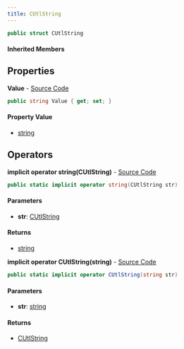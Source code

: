 ```yaml
---
title: CUtlString
---
```


```csharp
public struct CUtlString
```

#### Inherited Members

## Properties

**Value** - [Source Code](https://github.com/swiftly-solution/swiftlys2/blob/main/managed/src/SwiftlyS2.Shared/Natives/Structs/CUtlString.cs#L12)

```csharp
public string Value { get; set; }
```

#### Property Value

- [string](https://learn.microsoft.com/dotnet/api/system.string)

## Operators

**implicit operator string(CUtlString)** - [Source Code](https://github.com/swiftly-solution/swiftlys2/blob/main/managed/src/SwiftlyS2.Shared/Natives/Structs/CUtlString.cs#L22)

```csharp
public static implicit operator string(CUtlString str)
```

#### Parameters

- **str**: [CUtlString](/docs/api/shared/natives/cutlstring)

#### Returns

- [string](https://learn.microsoft.com/dotnet/api/system.string)

**implicit operator CUtlString(string)** - [Source Code](https://github.com/swiftly-solution/swiftlys2/blob/main/managed/src/SwiftlyS2.Shared/Natives/Structs/CUtlString.cs#L23)

```csharp
public static implicit operator CUtlString(string str)
```

#### Parameters

- **str**: [string](https://learn.microsoft.com/dotnet/api/system.string)

#### Returns

- [CUtlString](/docs/api/shared/natives/cutlstring)

